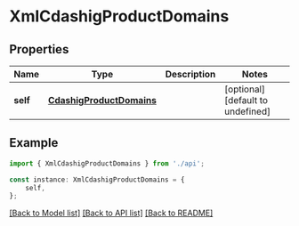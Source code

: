 # XmlCdashigProductDomains


## Properties

Name | Type | Description | Notes
------------ | ------------- | ------------- | -------------
**self** | [**CdashigProductDomains**](CdashigProductDomains.md) |  | [optional] [default to undefined]

## Example

```typescript
import { XmlCdashigProductDomains } from './api';

const instance: XmlCdashigProductDomains = {
    self,
};
```

[[Back to Model list]](../README.md#documentation-for-models) [[Back to API list]](../README.md#documentation-for-api-endpoints) [[Back to README]](../README.md)
